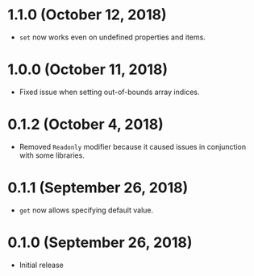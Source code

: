 # 1.1.0 (October 12, 2018)

- `set` now works even on undefined properties and items.

# 1.0.0 (October 11, 2018)

- Fixed issue when setting out-of-bounds array indices.

# 0.1.2 (October 4, 2018)

- Removed `Readonly` modifier because it caused issues in conjunction with some libraries.

# 0.1.1 (September 26, 2018)

- `get` now allows specifying default value.

# 0.1.0 (September 26, 2018)

- Initial release